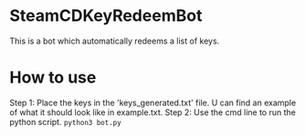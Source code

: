 # SteamCDKeyRedeemBot

This is a bot which automatically redeems a list of keys.

# How to use
Step 1: Place the keys in the 'keys_generated.txt' file. U can find an example of what it should look like in example.txt.
Step 2: Use the cmd line to run the python script. ``python3 bot.py``
